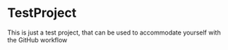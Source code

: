 # TestProject
This is just a test project, that can be used to accommodate yourself with the GitHub workflow
